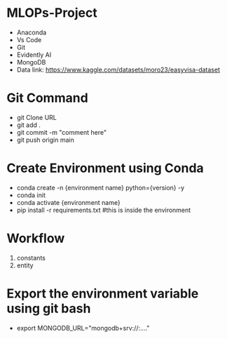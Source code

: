 # MLOPs-Project

- Anaconda
- Vs Code
- Git
- Evidently AI
- MongoDB
- Data link: https://www.kaggle.com/datasets/moro23/easyvisa-dataset


# Git Command
- git Clone URL 
- git add .
- git commit -m "comment here"
- git push origin main

# Create Environment using Conda
- conda create -n {environment name} python={version} -y
- conda init
- conda activate {environment name}
- pip install -r requirements.txt #this is inside the environment

# Workflow
1. constants
2. entity

# Export the environment variable using git bash
- export MONGODB_URL="mongodb+srv://<username>:<password>...."